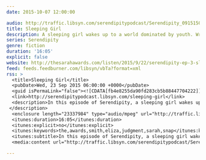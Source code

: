 ```yaml
---
date: 2015-10-07 12:00:00

audio: http://traffic.libsyn.com/serendipitypodcast/Serendipity_09151501.mp3
title: Sleeping Girl
description: A sleeping girl wakes up to a world dominated by youth. Written and produced by Eliza Smith and Mark Ristich.
series: Serendipity
genre: fiction
duration: '16:05'
explicit: false
website: http://thesarahawards.com/listen/2015/9/22/serendipity-ep-3-sleeping-girl-by-eliza-smith-and-mark-ristich
feed: feeds.feedburner.com/libsyn/vbTa?format=xml
rss: >
  <title>Sleeping Girl</title>
  <pubDate>Wed, 23 Sep 2015 06:00:00 +0000</pubDate>
  <guid isPermaLink="false"><![CDATA[fb4e8255da90fd283cb5b88447704222]]></guid>
  <link>http://serendipitypodcast.libsyn.com/sleeping-girl</link>
  <description>In this episode of Serendipity, a sleeping girl wakes up to a world dominated by youth, and Martin tries to stitch together his memories of Ann while imagining their future. Featuring the piece "Sleeping Girl" which was written and produced by Eliza Smith and Mark Ristich of NPR's Snap Judgment. Learn more about the show at <a href="snapjudgment.org">snapjudgment.org </a> "Sleeping Girl"  was voiced by Katie Mingle and Eliza Smith. Leon Morimoto composed the score.
 </description>
  <enclosure length="23337984" type="audio/mpeg" url="http://traffic.libsyn.com/serendipitypodcast/Serendipity_09151501.mp3" />
  <itunes:duration>16:05</itunes:duration>
  <itunes:explicit>no</itunes:explicit>
  <itunes:keywords>the,awards,smith,eliza,judgment,sarah,snap</itunes:keywords>
  <itunes:subtitle>In this episode of Serendipity, a sleeping girl wakes up to a world dominated by youth, and Martin tries to stitch together his memories of Ann while imagining their future.</itunes:subtitle>
  <media:content url="http://traffic.libsyn.com/serendipitypodcast/Serendipity_09151501.mp3" fileSize="23337984" type="audio/mpeg" />

---
```

